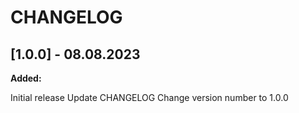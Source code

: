 # CHANGELOG

## [1.0.0] - 08.08.2023

**Added:**

Initial release
Update CHANGELOG
Change version number to 1.0.0
